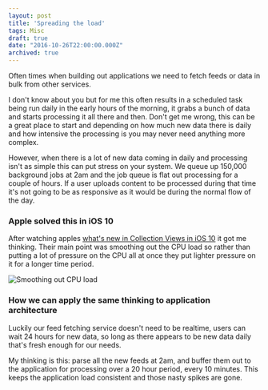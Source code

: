 ```yaml
---
layout: post
title: 'Spreading the load'
tags: Misc
draft: true
date: "2016-10-26T22:00:00.000Z"
archived: true
---
```


Often times when building out applications we need to fetch feeds or data in bulk from other services.

I don't know about you but for me this often results in a scheduled task being run daily in the early hours of the morning, it grabs a bunch of data and starts processing it all there and then. Don't get me wrong, this can be a great place to start and depending on how much new data there is daily and how intensive the processing is you may never need anything more complex.

However, when there is a lot of new data coming in daily and processing isn't as simple this can put stress on your system. We queue up 150,000 background jobs at 2am and the job queue is flat out processing for a couple of hours. If a user uploads content to be processed during that time it's not going to be as responsive as it would be during the normal flow of the day.

### Apple solved this in iOS 10

After watching apples [what's new in Collection Views in iOS 10](https://developer.apple.com/videos/play/wwdc2016/219/) it got me thinking. Their main point was smoothing out the CPU load so rather than putting a lot of pressure on the CPU all at once they put lighter pressure on it for a longer time period.

![Smoothing out CPU load](/images/articles/spreading-the-load/apple-cpu-graph.png)

### How we can apply the same thinking to application architecture

Luckily our feed fetching service doesn't need to be realtime, users can wait 24 hours for new data, so long as there appears to be new data daily that's fresh enough for our needs.

My thinking is this: parse all the new feeds at 2am, and buffer them out to the application for processing over a 20 hour period, every 10 minutes. This keeps the application load consistent and those nasty spikes are gone.
